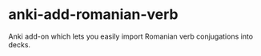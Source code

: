 # anki-add-romanian-verb
Anki add-on which lets you easily import Romanian verb conjugations into decks.
